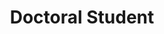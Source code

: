 ---
layout: person
name: "Wenhui Dong"
image: "/assets/people/dongwenhui.jpg"
title: "Doctoral Student"
category: "Student"
links:
  - link: "wenhui.dong@smail.nju.edu.cn"
    icon: "email"
---